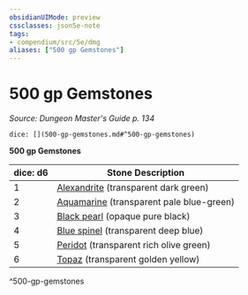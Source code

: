 ```yaml
---
obsidianUIMode: preview
cssclasses: json5e-note
tags:
- compendium/src/5e/dmg
aliases: ["500 gp Gemstones"]
---
```

# 500 gp Gemstones
*Source: Dungeon Master's Guide p. 134* 

`dice: [](500-gp-gemstones.md#^500-gp-gemstones)`

**500 gp Gemstones**

| dice: d6 | Stone Description |
|----------|-------------------|
| 1 | [Alexandrite](compendium/items/alexandrite.md) (transparent dark green) |
| 2 | [Aquamarine](compendium/items/aquamarine.md) (transparent pale blue-green) |
| 3 | [Black pearl](compendium/items/black-pearl.md) (opaque pure black) |
| 4 | [Blue spinel](compendium/items/blue-spinel.md) (transparent deep blue) |
| 5 | [Peridot](compendium/items/peridot.md) (transparent rich olive green) |
| 6 | [Topaz](compendium/items/topaz.md) (transparent golden yellow) |
^500-gp-gemstones